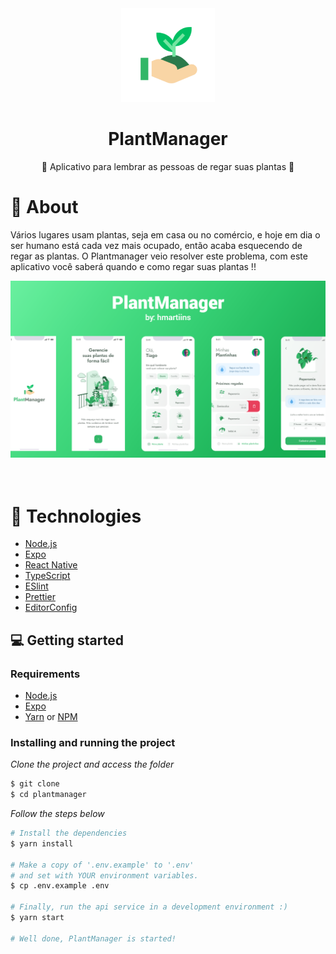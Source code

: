 <div align="center">
  <img src="assets/icon.png" width="150" />
  <h1>PlantManager</h1>
  <p>🌱 Aplicativo para lembrar as pessoas de regar suas plantas 🌱</p>
  
</div>

# 👀 About

Vários lugares usam plantas, seja em casa ou no comércio, e hoje em dia o ser humano está cada vez mais ocupado, então acaba esquecendo de regar as plantas. O Plantmanager veio resolver este problema, com este aplicativo você saberá quando e como regar suas plantas !!

<div align="center">
  <img src="assets/cover.png" width="700" /> 
</div>

<br>
<br>


# 🚀 Technologies

  - [Node.js](https://nodejs.org/en/)
  - [Expo](https://expo.io/)  
  - [React Native](https://reactnative.dev/)
  - [TypeScript](https://www.typescriptlang.org/)
  - [ESlint](https://eslint.org/)
  - [Prettier](https://prettier.io/)
  - [EditorConfig](https://editorconfig.org/)


## 💻 Getting started

### Requirements

- [Node.js](https://nodejs.org/en/)
- [Expo](https://expo.io/)  
- [Yarn](https://classic.yarnpkg.com/) or [NPM](https://www.npmjs.com/)

### Installing and running the project

*Clone the project and access the folder*

```bash
$ git clone 
$ cd plantmanager
```

*Follow the steps below*

```bash
# Install the dependencies
$ yarn install

# Make a copy of '.env.example' to '.env'
# and set with YOUR environment variables.
$ cp .env.example .env

# Finally, run the api service in a development environment :)
$ yarn start

# Well done, PlantManager is started!
```
<br>

